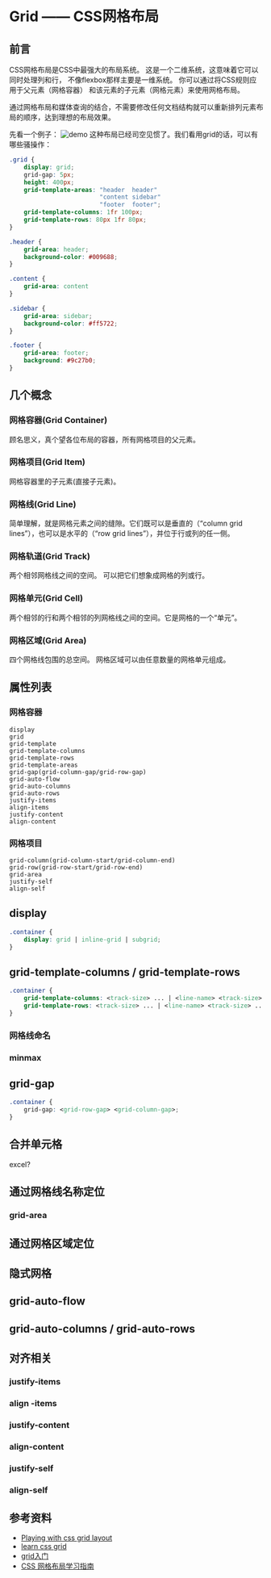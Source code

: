 # Grid —— CSS网格布局

## 前言
CSS网格布局是CSS中最强大的布局系统。 这是一个二维系统，这意味着它可以同时处理列和行，
不像flexbox那样主要是一维系统。 你可以通过将CSS规则应用于父元素（网格容器）
和该元素的子元素（网格元素）来使用网格布局。

通过网格布局和媒体查询的结合，不需要修改任何文档结构就可以重新排列元素布局的顺序，达到理想的布局效果。

先看一个例子：
![demo](http://p8rbt50i2.bkt.clouddn.com/bloggrid002.png)
这种布局已经司空见惯了。我们看用grid的话，可以有哪些骚操作：
```css
.grid {
    display: grid;
    grid-gap: 5px;
    height: 400px;
    grid-template-areas: "header  header"
                         "content sidebar" 
                         "footer  footer";
    grid-template-columns: 1fr 100px;
    grid-template-rows: 80px 1fr 80px;
}

.header {
    grid-area: header;
    background-color: #009688;
}

.content {
    grid-area: content
}

.sidebar {
    grid-area: sidebar;
    background-color: #ff5722;
}

.footer {
    grid-area: footer;
    background: #9c27b0;
}
```

## 几个概念

### 网格容器(Grid Container)
顾名思义，真个望各位布局的容器，所有网格项目的父元素。   

### 网格项目(Grid Item)
网格容器里的子元素(直接子元素)。

### 网格线(Grid Line)
简单理解，就是网格元素之间的缝隙。它们既可以是垂直的（“column grid lines”），也可以是水平的（“row grid lines”），并位于行或列的任一侧。

### 网格轨道(Grid Track)
两个相邻网格线之间的空间。 可以把它们想象成网格的列或行。

### 网格单元(Grid Cell)
两个相邻的行和两个相邻的列网格线之间的空间。它是网格的一个“单元”。

### 网格区域(Grid Area)
四个网格线包围的总空间。 网格区域可以由任意数量的网格单元组成。

## 属性列表
### 网格容器
```
display
grid
grid-template
grid-template-columns
grid-template-rows
grid-template-areas
grid-gap(grid-column-gap/grid-row-gap)
grid-auto-flow
grid-auto-columns
grid-auto-rows
justify-items
align-items
justify-content
align-content
```

### 网格项目
```
grid-column(grid-column-start/grid-column-end)
grid-row(grid-row-start/grid-row-end)
grid-area
justify-self
align-self
```

## display
```css
.container {
    display: grid | inline-grid | subgrid;
}
```

## grid-template-columns / grid-template-rows
```css
.container {
    grid-template-columns: <track-size> ... | <line-name> <track-size> ...;
    grid-template-rows: <track-size> ... | <line-name> <track-size> ...;
}
```

### 网格线命名

### minmax

## grid-gap
```css
.container {
    grid-gap: <grid-row-gap> <grid-column-gap>;
}
```

## 合并单元格
excel?


## 通过网格线名称定位

### grid-area

## 通过网格区域定位


## 隐式网格

## grid-auto-flow

## grid-auto-columns / grid-auto-rows


## 对齐相关
### justify-items
### align -items
### justify-content
### align-content
### justify-self
### align-self








## 参考资料
- [Playing with css grid layout](https://medium.com/@purplecones/playing-with-css-grid-layout-a75836098370)
- [learn css grid](https://learncssgrid.com/)
- [grid入门](http://www.w3cplus.com/blog/tags/355.html?page=5)
- [CSS 网格布局学习指南](http://blog.jirengu.com/?p=990)
